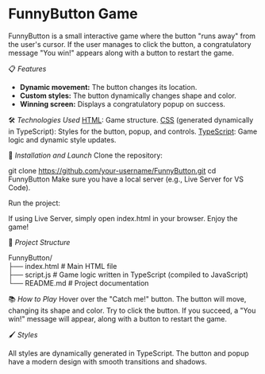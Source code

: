 # FunnyButton Game
FunnyButton is a small interactive game where the button "runs away" from the user's cursor. If the user manages to click the button, a congratulatory message "You win!" appears along with a button to restart the game.


📋 *Features*

- **Dynamic movement:** The button changes its location.
- **Custom styles:** The button dynamically changes shape and color.
- **Winning screen:** Displays a congratulatory popup on success.

🛠️ *Technologies Used*
<u>HTML</u>: Game structure.
<u>CSS</u> (generated dynamically in TypeScript): Styles for the button, popup, and controls.
<u>TypeScript</u>: Game logic and dynamic style updates.

🚀 *Installation and Launch*
Clone the repository:

git clone https://github.com/your-username/FunnyButton.git
cd FunnyButton
Make sure you have a local server (e.g., Live Server for VS Code).

Run the project:

If using Live Server, simply open index.html in your browser.
Enjoy the game!

📖 *Project Structure*

FunnyButton/ </br>
├── index.html       # Main HTML file<br>
├── script.js        # Game logic written in TypeScript (compiled to JavaScript)<br>
└── README.md        # Project documentation<br>


📚 *How to Play*
Hover over the "Catch me!" button.
The button will move, changing its shape and color.
Try to click the button.
If you succeed, a "You win!" message will appear, along with a button to restart the game.

🖌️ *Styles*

All styles are dynamically generated in TypeScript. The button and popup have a modern design with smooth transitions and shadows.
